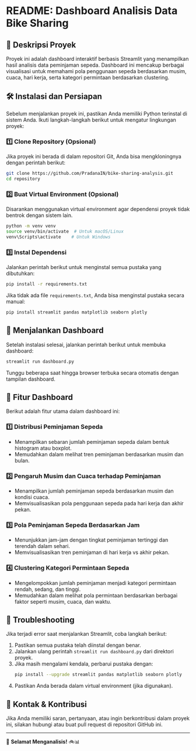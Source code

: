 # README: Dashboard Analisis Data Bike Sharing

## 📌 Deskripsi Proyek

Proyek ini adalah dashboard interaktif berbasis Streamlit yang menampilkan hasil analisis data peminjaman sepeda. Dashboard ini mencakup berbagai visualisasi untuk memahami pola penggunaan sepeda berdasarkan musim, cuaca, hari kerja, serta kategori permintaan berdasarkan clustering.

## 🛠️ Instalasi dan Persiapan

Sebelum menjalankan proyek ini, pastikan Anda memiliki Python terinstal di sistem Anda. Ikuti langkah-langkah berikut untuk mengatur lingkungan proyek:

### 1️⃣ Clone Repository (Opsional)

Jika proyek ini berada di dalam repositori Git, Anda bisa mengkloningnya dengan perintah berikut:

```bash
git clone https://github.com/PradanaIN/bike-sharing-analysis.git
cd repository
```

### 2️⃣ Buat Virtual Environment (Opsional)

Disarankan menggunakan virtual environment agar dependensi proyek tidak bentrok dengan sistem lain.

```bash
python -m venv venv
source venv/bin/activate  # Untuk macOS/Linux
venv\Scripts\activate    # Untuk Windows
```

### 3️⃣ Instal Dependensi

Jalankan perintah berikut untuk menginstal semua pustaka yang dibutuhkan:

```bash
pip install -r requirements.txt
```

Jika tidak ada file `requirements.txt`, Anda bisa menginstal pustaka secara manual:

```bash
pip install streamlit pandas matplotlib seaborn plotly
```

## 🚀 Menjalankan Dashboard

Setelah instalasi selesai, jalankan perintah berikut untuk membuka dashboard:

```bash
streamlit run dashboard.py
```

Tunggu beberapa saat hingga browser terbuka secara otomatis dengan tampilan dashboard.

## 🎯 Fitur Dashboard

Berikut adalah fitur utama dalam dashboard ini:

### 1️⃣ **Distribusi Peminjaman Sepeda**

- Menampilkan sebaran jumlah peminjaman sepeda dalam bentuk histogram atau boxplot.
- Memudahkan dalam melihat tren peminjaman berdasarkan musim dan bulan.

### 2️⃣ **Pengaruh Musim dan Cuaca terhadap Peminjaman**

- Menampilkan jumlah peminjaman sepeda berdasarkan musim dan kondisi cuaca.
- Memvisualisasikan pola penggunaan sepeda pada hari kerja dan akhir pekan.

### 3️⃣ **Pola Peminjaman Sepeda Berdasarkan Jam**

- Menunjukkan jam-jam dengan tingkat peminjaman tertinggi dan terendah dalam sehari.
- Memvisualisasikan tren peminjaman di hari kerja vs akhir pekan.

### 4️⃣ **Clustering Kategori Permintaan Sepeda**

- Mengelompokkan jumlah peminjaman menjadi kategori permintaan rendah, sedang, dan tinggi.
- Memudahkan dalam melihat pola permintaan berdasarkan berbagai faktor seperti musim, cuaca, dan waktu.

## 🔧 Troubleshooting

Jika terjadi error saat menjalankan Streamlit, coba langkah berikut:

1. Pastikan semua pustaka telah diinstal dengan benar.
2. Jalankan ulang perintah `streamlit run dashboard.py` dari direktori proyek.
3. Jika masih mengalami kendala, perbarui pustaka dengan:
   ```bash
   pip install --upgrade streamlit pandas matplotlib seaborn plotly
   ```
4. Pastikan Anda berada dalam virtual environment (jika digunakan).

## 📩 Kontak & Kontribusi

Jika Anda memiliki saran, pertanyaan, atau ingin berkontribusi dalam proyek ini, silakan hubungi atau buat pull request di repositori GitHub ini.

---

🚀 **Selamat Menganalisis!** 🚲📊
